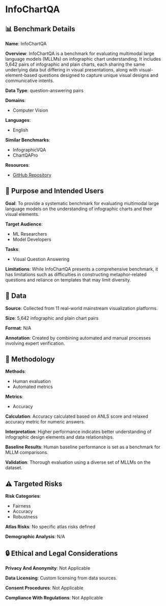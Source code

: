 # InfoChartQA

## 📊 Benchmark Details

**Name**: InfoChartQA

**Overview**: InfoChartQA is a benchmark for evaluating multimodal large language models (MLLMs) on infographic chart understanding. It includes 5,642 pairs of infographic and plain charts, each sharing the same underlying data but differing in visual presentations, along with visual-element-based questions designed to capture unique visual designs and communicative intents.

**Data Type**: question-answering pairs

**Domains**:
- Computer Vision

**Languages**:
- English

**Similar Benchmarks**:
- InfographicVQA
- ChartQAPro

**Resources**:
- [GitHub Repository](https://github.com/CoolDawnAnt/InfoChartQA)

## 🎯 Purpose and Intended Users

**Goal**: To provide a systematic benchmark for evaluating multimodal large language models on the understanding of infographic charts and their visual elements.

**Target Audience**:
- ML Researchers
- Model Developers

**Tasks**:
- Visual Question Answering

**Limitations**: While InfoChartQA presents a comprehensive benchmark, it has limitations such as difficulties in constructing metaphor-related questions and reliance on templates that may limit diversity.

## 💾 Data

**Source**: Collected from 11 real-world mainstream visualization platforms.

**Size**: 5,642 infographic and plain chart pairs

**Format**: N/A

**Annotation**: Created by combining automated and manual processes involving expert verification.

## 🔬 Methodology

**Methods**:
- Human evaluation
- Automated metrics

**Metrics**:
- Accuracy

**Calculation**: Accuracy calculated based on ANLS score and relaxed accuracy metric for numeric answers.

**Interpretation**: Higher performance indicates better understanding of infographic design elements and data relationships.

**Baseline Results**: Human baseline performance is set as a benchmark for MLLM comparisons.

**Validation**: Thorough evaluation using a diverse set of MLLMs on the dataset.

## ⚠️ Targeted Risks

**Risk Categories**:
- Fairness
- Accuracy
- Robustness

**Atlas Risks**:
No specific atlas risks defined

**Demographic Analysis**: N/A

## 🔒 Ethical and Legal Considerations

**Privacy And Anonymity**: Not Applicable

**Data Licensing**: Custom licensing from data sources.

**Consent Procedures**: Not Applicable

**Compliance With Regulations**: Not Applicable
